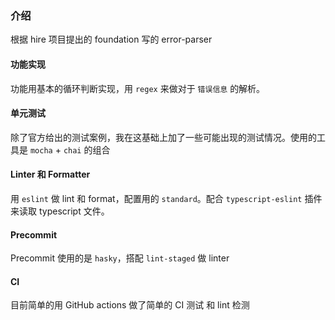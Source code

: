 ### 介绍
根据 hire 项目提出的 foundation 写的 error-parser

#### 功能实现
功能用基本的循环判断实现，用 `regex` 来做对于 `错误信息` 的解析。

#### 单元测试
除了官方给出的测试案例，我在这基础上加了一些可能出现的测试情况。使用的工具是  `mocha` + `chai` 的组合

#### Linter 和 Formatter
用 `eslint` 做 lint 和 format，配置用的 `standard`。配合 `typescript-eslint` 插件来读取 typescript 文件。

#### Precommit
Precommit 使用的是 `hasky`，搭配 `lint-staged` 做 linter

#### CI
目前简单的用 GitHub actions 做了简单的 CI 测试 和 lint 检测